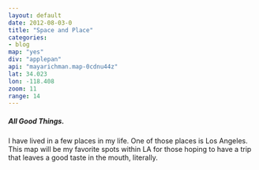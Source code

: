 ```yaml
---
layout: default
date: 2012-08-03-0
title: "Space and Place"
categories: 
- blog
map: "yes"
div: "applepan"
api: "mayarichman.map-0cdnu44z"
lat: 34.023
lon: -118.408
zoom: 11
range: 14
---
```

<h5>All Good Things.</h5>
<p>I have lived in a few places in my life. One of those places is Los Angeles. This map will be my favorite spots within LA for those hoping to have a trip that leaves a good taste in the mouth, literally.</p>